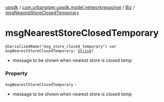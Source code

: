 [upsdk](../../index.md) / [com.urbanpiper.upsdk.model.networkresponse](../index.md) / [Biz](index.md) / [msgNearestStoreClosedTemporary](./msg-nearest-store-closed-temporary.md)

# msgNearestStoreClosedTemporary

`@SerializedName("msg_store_closed_temporary") var msgNearestStoreClosedTemporary: `[`String`](https://kotlinlang.org/api/latest/jvm/stdlib/kotlin/-string/index.html)`?`
* message to be shown when nearest store is closed temp

### Property

`msgNearestStoreClosedTemporary` -
* message to be shown when nearest store is closed temp
